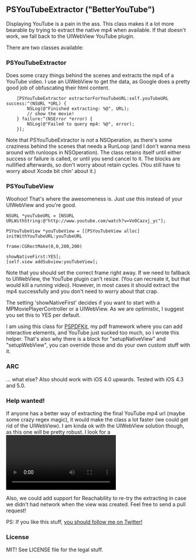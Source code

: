 ## PSYouTubeExtractor ("BetterYouTube")

Displaying YouTube is a pain in the ass. This class makes it a lot more bearable by trying to extract the native mp4 when available. If that doesn't work, we fall back to the UIWebView YouTube plugin.

There are two classes available:

### PSYouTubeExtractor

Does some crazy things behind the scenes and extracts the mp4 of a YouTube video. I use an UIWebView to get the data, as Google does a pretty good job of obfuscating their html content. 

        [PSYouTubeExtractor extractorForYouTubeURL:self.youTubeURL success:^(NSURL *URL) {
            NSLog(@"Finished extracting: %@", URL);
			// show the movie!
        } failure:^(NSError *error) {
            NSLog(@"Failed to query mp4: %@", error);
        }];

Note that PSYouTubeExtractor is *not* a NSOperation, as there's some craziness behind the scenes that needs a RunLoop (and I don't wanna mess around with runloops in NSOperation). The class retains itself until either success or failure is called, or until you send cancel to it. The blocks are nullified afterwards, so don't worry about retain cycles. (You still have to worry about Xcode bit chin' about it.)

### PSYouTubeView

Woohoo! That's where the awesomeness is. Just use this instead of your UIWebView and you're good.

    NSURL *youTubeURL = [NSURL URLWithString:@"http://www.youtube.com/watch?v=Vo0Cazxj_yc"];  
  
    PSYouTubeView *youTubeView = [[PSYouTubeView alloc] initWithYouTubeURL:youTubeURL
                                                                     frame:CGRectMake(0,0,200,200)
                                                           showNativeFirst:YES];
    [self.view addSubview:youTubeView];

Note that you should set the correct frame right away. If we need to fallback to UIWebView, the YouTube plugin can't resize. (You can recreate it, but that would kill a running video). However, in most cases it should extract the mp4 successfully and you don't need to worry about that crap.

The setting 'showNativeFirst' decides if you want to start with a MPMoviePlayerController or a UIWebView. As we are optimistic, I suggest you set this to YES per default.

I am using this class for [PSPDFKit](http://pspdfkit.com), my pdf framework where you can add interactive elements, and YouTube just sucked too much, so I wrote this helper. That's also why there is a block for "setupNativeView" and "setupWebView", you can override those and do your own custom stuff with it.

### ARC
… what else? Also should work with iOS 4.0 upwards. Tested with iOS 4.3 and 5.0.

### Help wanted!

If anyone has a better way of extracting the final YouTube mp4 url (maybe some crazy regex magic), it would make the class a lot faster (we could get rid of the UIWebView). I am kinda ok with the UIWebView solution though, as this one will be pretty robust. I look for a <video> tag, and as long as Google shows a video on a YouTube page, we find the source.

Also, we could add support for Reachability to re-try the extracting in case we didn't had network when the view was created. Feel free to send a pull request!

PS: If you like this stuff, [you should follow me on Twitter!](http://twitter.com/steipete)


### License

MIT! See LICENSE file for the legal stuff.